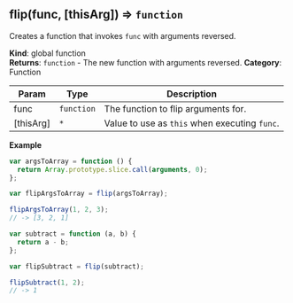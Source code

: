 <a name="flip"></a>

## flip(func, [thisArg]) ⇒ <code>function</code>
Creates a function that invokes `func` with arguments reversed.

**Kind**: global function  
**Returns**: <code>function</code> - The new function with arguments reversed.
**Category**: Function  

| Param | Type | Description |
| --- | --- | --- |
| func | <code>function</code> | The function to flip arguments for. |
| [thisArg] | <code>\*</code> | Value to use as <code>this</code> when executing <code>func</code>. |

**Example**  
```js
var argsToArray = function () {
  return Array.prototype.slice.call(arguments, 0);
};

var flipArgsToArray = flip(argsToArray);

flipArgsToArray(1, 2, 3);
// -> [3, 2, 1]

var subtract = function (a, b) {
  return a - b;
};

var flipSubtract = flip(subtract);

flipSubtract(1, 2);
// -> 1
```
